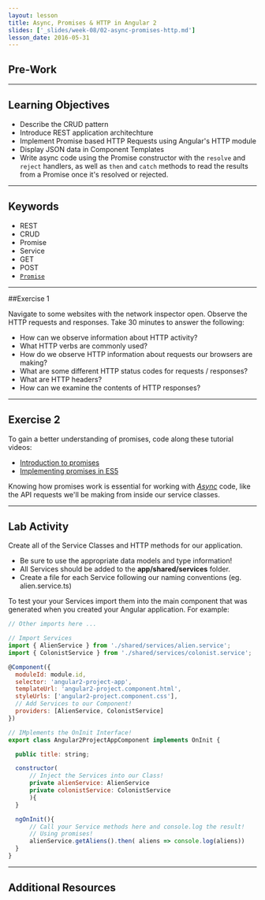 ```yaml
---
layout: lesson
title: Async, Promises & HTTP in Angular 2
slides: ['_slides/week-08/02-async-promises-http.md']
lesson_date: 2016-05-31
---
```


## Pre-Work

---

## Learning Objectives

- Describe the CRUD pattern
- Introduce REST application architechture
- Implement Promise based HTTP Requests using Angular's HTTP module
- Display JSON data in Component Templates
- Write async code using the Promise constructor with the `resolve` and `reject` handlers, as well as `then` and `catch` methods to read the results from a Promise once it's resolved or rejected.

---

## Keywords

- REST
- CRUD
- Promise
- Service
- GET
- POST
- [`Promise`](https://developer.mozilla.org/en-US/docs/Web/JavaScript/Reference/Global_Objects/Promise)

---

##Exercise 1

Navigate to some websites with the network inspector open. Observe the HTTP requests and responses.
Take 30 minutes to answer the following:<br/>

- How can we observe information about HTTP activity?
- What HTTP verbs are commonly used?
- How do we observe HTTP information about requests our browsers are making?
- What are some different HTTP status codes for requests / responses?
- What are HTTP headers?
- How can we examine the contents of HTTP responses?

---

## Exercise 2


To gain a better understanding of promises, code along these tutorial videos:

- [Introduction to promises](https://s3-us-west-2.amazonaws.com/red-wdp/lms-assets/Pluralsight-Introduction-to-promises.wmv)
- [Implementing promises in ES5](https://s3-us-west-2.amazonaws.com/red-wdp/lms-assets/Pluralsight-Implement-promises.wmv)

Knowing how promises work is essential for working with [*Async*](http://rowanmanning.com/posts/javascript-for-beginners-async/) code, like the API requests
we'll be making from inside our service classes.


---

## Lab Activity

Create all of the Service Classes and HTTP methods for our application.
- Be sure to use the appropriate data models and type information!
- All Services should be added to the **app/shared/services** folder.
- Create a file for each Service following our naming conventions (eg. alien.service.ts)

To test your your Services import them into the main component that was generated when you created your Angular application.
For example:

```js
// Other imports here ...

// Import Services
import { AlienService } from './shared/services/alien.service';
import { ColonistService } from './shared/services/colonist.service';

@Component({
  moduleId: module.id,
  selector: 'angular2-project-app',
  templateUrl: 'angular2-project.component.html',
  styleUrls: ['angular2-project.component.css'],
  // Add Services to our Component!
  providers: [AlienService, ColonistService]
})

// IMplements the OnInit Interface!
export class Angular2ProjectAppComponent implements OnInit {

  public title: string;

  constructor(
	  // Inject the Services into our Class!
	  private alienService: AlienService
	  private colonistService: ColonistService
	  ){
  }

  ngOnInit(){
	  // Call your Service methods here and console.log the result!
	  // Using promises!
	  alienService.getAliens().then( aliens => console.log(aliens))
  }
}

```

---

## Additional Resources
